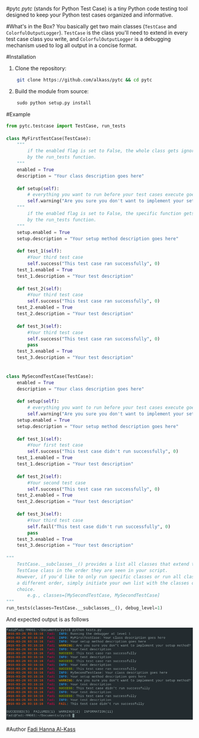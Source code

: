 #pytc
<i>pytc</i> (stands for Python Test Case) is a tiny Python code testing tool designed to keep your Python test cases organized and informative.

#What's in the Box?
You basically get two main classes (`TestCase` and `ColorfulOutputLogger`). `TestCase` is the class you'll need to extend in every test case class you write, and `ColorfulOutputLogger` is a debugging mechanism used to log all output in a concise format.

#Installation

1. Clone the repository:

```bash
    git clone https://github.com/alkass/pytc && cd pytc
```

2. Build the module from source:

```python
    sudo python setup.py install
```

#Example
```python
from pytc.testcase import TestCase, run_tests

class MyFirstTestCase(TestCase):
    """
        if the enabled flag is set to False, the whole class gets ignored
        by the run_tests function.
    """
    enabled = True
    description = "Your class description goes here"

    def setup(self):
        # everything you want to run before your test cases execute goes here
        self.warning("Are you sure you don't want to implement your setup method?", 0)
    """
        if the enabled flag is set to False, the specific function gets ignored
        by the run_tests function.
    """
    setup.enabled = True
    setup.description = "Your setup method description goes here"

    def test_1(self):
        #Your third test case
        self.success("This test case ran successfully", 0)
    test_1.enabled = True
    test_1.description = "Your test description"

    def test_2(self):
        #Your third test case
        self.success("This test case ran successfully", 0)
    test_2.enabled = True
    test_2.description = "Your test description"

    def test_3(self):
        #Your third test case
        self.success("This test case ran successfully", 0)
        pass
    test_3.enabled = True
    test_3.description = "Your test description"


class MySecondTestCase(TestCase):
    enabled = True
    description = "Your class description goes here"

    def setup(self):
        # everything you want to run before your test cases execute goes here
        self.warning("Are you sure you don't want to implement your setup method?", 0)
    setup.enabled = True
    setup.description = "Your setup method description goes here"

    def test_1(self):
        #Your first test case
        self.success("This test case didn't run successfully", 0)
    test_1.enabled = True
    test_1.description = "Your test description"

    def test_2(self):
        #Your second test case
        self.success("This test case ran successfully", 0)
    test_2.enabled = True
    test_2.description = "Your test description"

    def test_3(self):
        #Your third test case
        self.fail("This test case didn't run successfully", 0)
        pass
    test_3.enabled = True
    test_3.description = "Your test description"

"""
    TestCase.__subclasses__() provides a list all classes that extend the
    TestCase class in the order they are seen in your script.
    However, if you'd like to only run specific classes or run all classes in
    a different order, simply initiate your own list with the classes of your
    choice.
        e.g., classes=[MySecondTestCase, MySecondTestCase]
"""
run_tests(classes=TestCase.__subclasses__(), debug_level=1)
```

And expected output is as follows

<img src="screenshots/1.png">

#Author
[Fadi Hanna Al-Kass](http://github.com/alkass)
